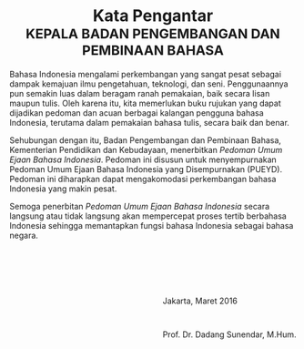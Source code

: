 <h1 style="text-align:center">Kata Pengantar<br><small>KEPALA BADAN PENGEMBANGAN DAN PEMBINAAN BAHASA</small></h1>

Bahasa Indonesia mengalami perkembangan yang sangat pesat sebagai dampak kemajuan ilmu pengetahuan, teknologi, dan seni. Penggunaannya pun semakin luas dalam beragam ranah pemakaian, baik secara lisan maupun tulis. Oleh karena itu, kita memerlukan buku rujukan yang dapat dijadikan pedoman dan acuan berbagai kalangan pengguna bahasa Indonesia, terutama dalam pemakaian bahasa tulis, secara baik dan benar.

Sehubungan dengan itu, Badan Pengembangan dan Pembinaan Bahasa, Kementerian Pendidikan dan Kebudayaan, menerbitkan _Pedoman Umum Ejaan Bahasa Indonesia_. Pedoman ini disusun untuk menyempurnakan Pedoman Umum Ejaan Bahasa Indonesia yang Disempurnakan (PUEYD). Pedoman ini diharapkan dapat mengakomodasi perkembangan bahasa Indonesia yang makin pesat.

Semoga penerbitan _Pedoman Umum Ejaan Bahasa Indonesia_ secara langsung atau tidak langsung akan mempercepat proses tertib berbahasa Indonesia sehingga memantapkan fungsi bahasa Indonesia sebagai bahasa negara.

<div style="float:right;margin:5em 0em 10em 0em;">
<p style="margin-bottom:3em">Jakarta, Maret 2016</p>
<p>Prof. Dr. Dadang Sunendar, M.Hum.</p>
</div>